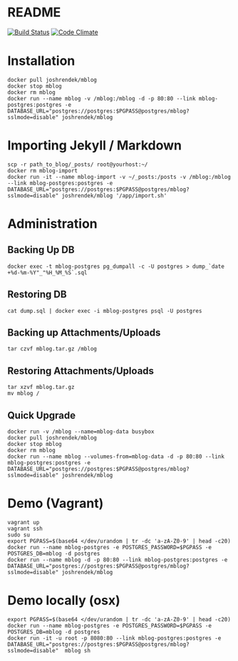 # README

[![Build Status](https://travis-ci.org/joshrendek/mblog.svg?branch=master)](https://travis-ci.org/joshrendek/mblog)
[![Code Climate](https://codeclimate.com/github/joshrendek/mblog/badges/gpa.svg)](https://codeclimate.com/github/joshrendek/mblog)

# Installation

``` shell
docker pull joshrendek/mblog
docker stop mblog
docker rm mblog
docker run --name mblog -v /mblog:/mblog -d -p 80:80 --link mblog-postgres:postgres -e DATABASE_URL="postgres://postgres:$PGPASS@postgres/mblog?sslmode=disable" joshrendek/mblog
```

# Importing Jekyll / Markdown

``` shell
scp -r path_to_blog/_posts/ root@yourhost:~/
docker rm mblog-import
docker run -it --name mblog-import -v ~/_posts:/posts -v /mblog:/mblog --link mblog-postgres:postgres -e DATABASE_URL="postgres://postgres:$PGPASS@postgres/mblog?sslmode=disable" joshrendek/mblog '/app/import.sh'
```

# Administration

## Backing Up DB

``` shell
docker exec -t mblog-postgres pg_dumpall -c -U postgres > dump_`date +%d-%m-%Y"_"%H_%M_%S`.sql
```

## Restoring DB

``` shell
cat dump.sql | docker exec -i mblog-postgres psql -U postgres

```

## Backing up Attachments/Uploads

``` shell
tar czvf mblog.tar.gz /mblog
```

## Restoring Attachments/Uploads

``` shell
tar xzvf mblog.tar.gz
mv mblog /
```

## Quick Upgrade

``` shell
docker run -v /mblog --name=mblog-data busybox
docker pull joshrendek/mblog
docker stop mblog
docker rm mblog
docker run --name mblog --volumes-from=mblog-data -d -p 80:80 --link mblog-postgres:postgres -e DATABASE_URL="postgres://postgres:$PGPASS@postgres/mblog?sslmode=disable" joshrendek/mblog
```

# Demo (Vagrant)

``` shell
vagrant up
vagrant ssh
sudo su
export PGPASS=$(base64 </dev/urandom | tr -dc 'a-zA-Z0-9' | head -c20)
docker run --name mblog-postgres -e POSTGRES_PASSWORD=$PGPASS -e POSTGRES_DB=mblog -d postgres
docker run --name mblog -d -p 80:80 --link mblog-postgres:postgres -e DATABASE_URL="postgres://postgres:$PGPASS@postgres/mblog?sslmode=disable" joshrendek/mblog
```

# Demo locally (osx)

``` shell
export PGPASS=$(base64 </dev/urandom | tr -dc 'a-zA-Z0-9' | head -c20)
docker run --name mblog-postgres -e POSTGRES_PASSWORD=$PGPASS -e POSTGRES_DB=mblog -d postgres
docker run -it -u root -p 8080:80 --link mblog-postgres:postgres -e DATABASE_URL="postgres://postgres:$PGPASS@postgres/mblog?sslmode=disable"  mblog sh
```
